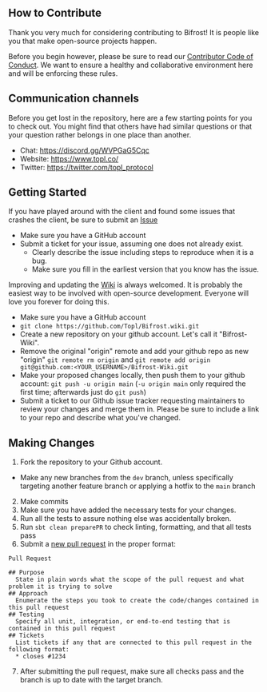 How to Contribute
-----------------

Thank you very much for considering contributing to Bifrost! It is people like you that make open-source projects happen.

Before you begin however, please be sure to read our [Contributor Code of Conduct](https://github.com/Topl/Bifrost/blob/main/.github/CODE_OF_CONDUCT.md). We want to ensure a healthy and collaborative environment here and will be enforcing these rules.

<a name="communication"></a>
## Communication channels

Before you get lost in the repository, here are a few starting points
for you to check out. You might find that others have had similar
questions or that your question rather belongs in one place than another.

* Chat: https://discord.gg/WVPGaG5Cqc
* Website: https://www.topl.co/
* Twitter: https://twitter.com/topl_protocol

Getting Started
---------------
If you have played around with the client and found some issues that crashes the client, be sure to submit an [Issue](https://github.com/Topl/Bifrost/issues)
* Make sure you have a GitHub account
* Submit a ticket for your issue, assuming one does not already exist.
    * Clearly describe the issue including steps to reproduce when it is a bug.
    * Make sure you fill in the earliest version that you know has the issue.


Improving and updating the [Wiki](https://github.com/Topl/Bifrost/wiki) is always welcomed. It is probably the easiest way to be involved with open-source development. Everyone will love you forever for doing this.

* Make sure you have a GitHub account
* `git clone https://github.com/Topl/Bifrost.wiki.git`
* Create a new repository on your github account. Let's call it "Bifrost-Wiki".
* Remove the original "origin" remote and add your github repo as new "origin" `git remote rm origin` and `git remote add origin git@github.com:<YOUR_USERNAME>/Bifrost-Wiki.git`
* Make your proposed changes locally, then push them to your github account: `git push -u origin main` (`-u origin main` only required the first time; afterwards just do `git push`)
* Submit a ticket to our Github issue tracker requesting maintainers to review your changes and merge them in. Please be sure to include a link to your repo and describe what you've changed.

Making Changes
--------------

1. Fork the repository to your Github account.
  * Make any new branches from the `dev` branch, unless specifically targeting another feature branch or applying a hotfix to the `main` branch

2. Make commits
3. Make sure you have added the necessary tests for your changes.
4. Run all the tests to assure nothing else was accidentally broken.
5. Run `sbt clean preparePR` to check linting, formatting, and that all tests pass
6. Submit a [new pull request](https://github.com/Topl/Bifrost/pulls?q=is%3Apr+is%3Aopen+sort%3Aupdated-desc) in the proper format:

```
Pull Request

## Purpose
  State in plain words what the scope of the pull request and what problem it is trying to solve
## Approach
  Enumerate the steps you took to create the code/changes contained in this pull request
## Testing
  Specify all unit, integration, or end-to-end testing that is contained in this pull request
## Tickets
  List tickets if any that are connected to this pull request in the following format:
  * closes #1234
```

7. After submitting the pull request, make sure all checks pass and the branch is up to date with the target branch.
